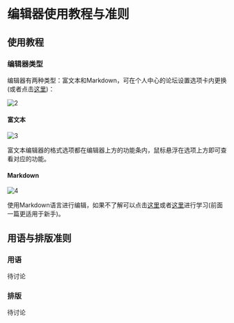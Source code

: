 # 编辑器使用教程与准则

## 使用教程

### 编辑器类型

编辑器有两种类型：富文本和Markdown，可在个人中心的论坛设置选项卡内更换(或者点击[这里](http://bbs.mcmod.cn/home.php?mod=spacecp&ac=profile&op=info))：

![2](https://raw.githubusercontent.com/AstonIceDog/mcmod/master/d6ca7bcb0a46f21f8f9667eaf1246b600d33aeec.jpg)

#### 富文本

![3](https://raw.githubusercontent.com/AstonIceDog/mcmod/master/8694a4c27d1ed21bcc3f115caa6eddc450da3f90.jpg)

富文本编辑器的格式选项都在编辑器上方的功能条内，鼠标悬浮在选项上方即可查看对应的功能。

#### Markdown

![4](https://raw.githubusercontent.com/AstonIceDog/mcmod/master/d000baa1cd11728bf4cdb59bcffcc3cec2fd2ca2.jpg)

使用Markdown语言进行编辑，如果不了解可以点击[这里](https://github.com/younghz/Markdown/blob/master/README.md)或者[这里](http://www.markdown.cn/)进行学习(前面一篇更适用于新手)。

## 用语与排版准则

### 用语

待讨论

### 排版

待讨论
